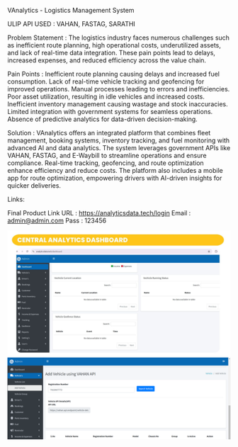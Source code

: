 VAnalytics - Logistics Management System

ULIP API USED : VAHAN, FASTAG, SARATHI

Problem Statement :
The logistics industry faces numerous challenges such as inefficient route planning, high operational costs, underutilized assets, and lack of real-time data integration. These pain points lead to delays, increased expenses, and reduced efficiency across the value chain.

Pain Points :
Inefficient route planning causing delays and increased fuel consumption.
Lack of real-time vehicle tracking and geofencing for improved operations.
Manual processes leading to errors and inefficiencies.
Poor asset utilization, resulting in idle vehicles and increased costs.
Inefficient inventory management causing wastage and stock inaccuracies.
Limited integration with government systems for seamless operations.
Absence of predictive analytics for data-driven decision-making.

Solution :
VAnalytics offers an integrated platform that combines fleet management, booking systems, inventory tracking, and fuel monitoring with advanced AI and data analytics. The system leverages government APIs like VAHAN, FASTAG, and E-Waybill to streamline operations and ensure compliance. Real-time tracking, geofencing, and route optimization enhance efficiency and reduce costs. The platform also includes a mobile app for route optimization, empowering drivers with AI-driven insights for quicker deliveries.

Links:

Final Product Link
URL : https://analyticsdata.tech/login
Email : admin@admin.com
Pass   : 123456

![Dashboard](https://github.com/ShyamDev12/VANALYTICSLogistics/blob/main/CentralBoard.jpg)
![API Integration](https://github.com/ShyamDev12/VANALYTICSLogistics/blob/main/Vaahan.png)

